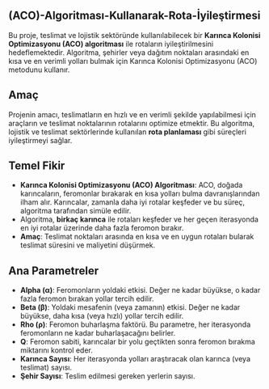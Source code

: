 ## (ACO)-Algoritması-Kullanarak-Rota-İyileştirmesi

Bu proje, teslimat ve lojistik sektöründe kullanılabilecek bir **Karınca Kolonisi Optimizasyonu (ACO) algoritması** ile rotaların iyileştirilmesini hedeflemektedir. Algoritma, şehirler veya dağıtım noktaları arasındaki en kısa ve en verimli yolları bulmak için Karınca Kolonisi Optimizasyonu (ACO) metodunu kullanır.

## Amaç

Projenin amacı, teslimatların en hızlı ve en verimli şekilde yapılabilmesi için araçların ve teslimat noktalarının rotalarını optimize etmektir. Bu algoritma, lojistik ve teslimat sektörlerinde kullanılan **rota planlaması** gibi süreçleri iyileştirmeyi sağlar.

## Temel Fikir

- **Karınca Kolonisi Optimizasyonu (ACO) Algoritması**: ACO, doğada karıncaların, feromonlar bırakarak en kısa yolları bulma davranışlarından ilham alır. Karıncalar, zamanla daha iyi rotalar keşfeder ve bu süreç, algoritma tarafından simüle edilir.
- Algoritma, **birkaç karınca** ile rotaları keşfeder ve her geçen iterasyonda en iyi rotalar üzerinde daha fazla feromon bırakır.
- **Amaç**: Teslimat noktaları arasında en kısa ve en uygun rotaları bularak teslimat süresini ve maliyetini düşürmek.


## Ana Parametreler

- **Alpha (α)**: Feromonların yoldaki etkisi. Değer ne kadar büyükse, o kadar fazla feromon bırakan yollar tercih edilir.
- **Beta (β)**: Yoldaki mesafenin (veya zamanın) etkisi. Değer ne kadar büyükse, daha kısa (veya hızlı) yollar tercih edilir.
- **Rho (ρ)**: Feromon buharlaşma faktörü. Bu parametre, her iterasyonda feromonların ne kadar buharlaşacağını belirler.
- **Q**: Feromon sabiti, karıncalar bir yolu geçtikten sonra feromon bırakma miktarını kontrol eder.
- **Karınca Sayısı**: Her iterasyonda yolları araştıracak olan karınca (veya teslimat) sayısı.
- **Şehir Sayısı**: Teslim edilmesi gereken yerlerin sayısı.


